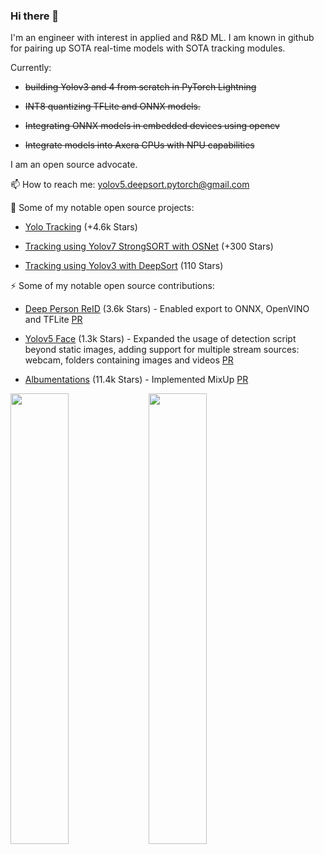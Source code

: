 ### Hi there 👋
I'm an engineer with interest in applied and R&D ML. I am known in github for pairing up
SOTA real-time models with SOTA tracking modules.

Currently:

* ~~building Yolov3 and 4 from scratch in PyTorch Lightning~~ 

* ~~INT8 quantizing TFLite and ONNX models.~~

* ~~Integrating ONNX models in embedded devices using opencv~~

* ~~Integrate models into Axera CPUs with NPU capabilities~~

I am an open source advocate.  

📫 How to reach me: yolov5.deepsort.pytorch@gmail.com

🚀  Some of my notable open source projects:

* [Yolo Tracking](https://github.com/mikel-brostrom/yolo_tracking) (+4.6k Stars)

* [Tracking using Yolov7 StrongSORT with OSNet](https://github.com/mikel-brostrom/Yolov7_StrongSORT_OSNet) (+300 Stars)

* [Tracking using Yolov3 with DeepSort](https://github.com/mikel-brostrom/Yolov3_DeepSort_Pytorch) (110 Stars)

⚡  Some of my notable open source contributions:

* [Deep Person ReID](https://github.com/KaiyangZhou/deep-person-reid) (3.6k Stars) - Enabled export to ONNX, OpenVINO and TFLite [PR](https://github.com/KaiyangZhou/deep-person-reid/pull/514)

* [Yolov5 Face](https://github.com/deepcam-cn/yolov5-face) (1.3k Stars) - Expanded the usage of detection script beyond static images, adding support for multiple stream sources: webcam, folders containing images and videos [PR](https://github.com/deepcam-cn/yolov5-face/pull/201)

* [Albumentations](https://github.com/albumentations-team/albumentations) (11.4k Stars) - Implemented MixUp [PR](https://github.com/albumentations-team/albumentations/pull/1409)

<img width="43%"  src="https://github-readme-streak-stats.herokuapp.com/?user=mikel-brostrom&hide_border=true&theme=tokyonight" />

<img width="43%"  src="https://github-readme-stats.vercel.app/api?username=mikel-brostrom&count_private=true&show_icons=true&include_all_commits=false&hide_border=true&hide_title=true&theme=tokyonight" />

